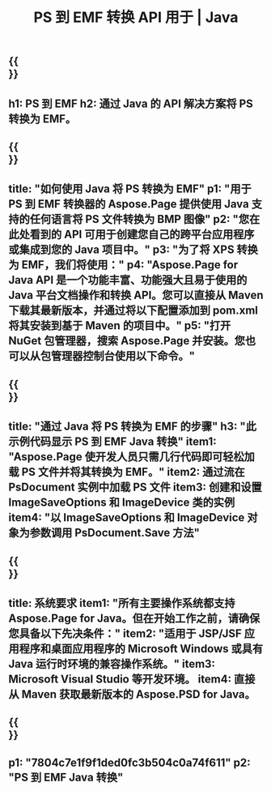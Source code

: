 ﻿---
translation: true
template: /_templates/_conversion-child-java.md
title: PS 到 EMF 转换 API 用于 | Java
url: /java/conversion/ps-to-emf/
description: PS 格式到 EMF 文件的示例 Java 转换代码。使用此示例代码在任何基于 Web 或桌面 Java 的应用程序中将 PS 转换为 EMF。
informat: PS
outformat: EMF
otherformats: XPS EPS
---

{{<section banner>}}
---
h1: PS 到 EMF
h2: 通过 Java 的 API 解决方案将 PS 转换为 EMF。
---

{{<section overview>}}
---
title: "如何使用 Java 将 PS 转换为 EMF"
p1: "用于 PS 到 EMF 转换器的 Aspose.Page 提供使用 Java 支持的任何语言将 PS 文件转换为 BMP 图像"
p2: "您在此处看到的 API 可用于创建您自己的跨平台应用程序或集成到您的 Java 项目中。"
p3: "为了将 XPS 转换为 EMF，我们将使用："
p4: "Aspose.Page for Java API 是一个功能丰富、功能强大且易于使用的 Java 平台文档操作和转换 API。您可以直接从 Maven 下载其最新版本，并通过将以下配置添加到 pom.xml 将其安装到基于 Maven 的项目中。"
p5: "打开 NuGet 包管理器，搜索 Aspose.Page 并安装。您也可以从包管理器控制台使用以下命令。"
---

{{<section feature1>}}
---
title: "通过 Java 将 PS 转换为 EMF 的步骤"
h3: "此示例代码显示 PS 到 EMF Java 转换"
item1: "Aspose.Page 使开发人员只需几行代码即可轻松加载 PS 文件并将其转换为 EMF。"
item2: 通过流在 PsDocument 实例中加载 PS 文件
item3: 创建和设置 ImageSaveOptions 和 ImageDevice 类的实例
item4: "以 ImageSaveOptions 和 ImageDevice 对象为参数调用 PsDocument.Save 方法"
---

{{<section feature2>}}
---
title: 系统要求
item1: "所有主要操作系统都支持 Aspose.Page for Java。但在开始工作之前，请确保您具备以下先决条件："
item2: "适用于 JSP/JSF 应用程序和桌面应用程序的 Microsoft Windows 或具有 Java 运行时环境的兼容操作系统。"
item3: Microsoft Visual Studio 等开发环境。
item4: 直接从 Maven 获取最新版本的 Aspose.PSD for Java。
---

{{<section gist>}}
---
p1: "7804c7e1f9f1ded0fc3b504c0a74f611"
p2: "PS 到 EMF Java 转换"
---
